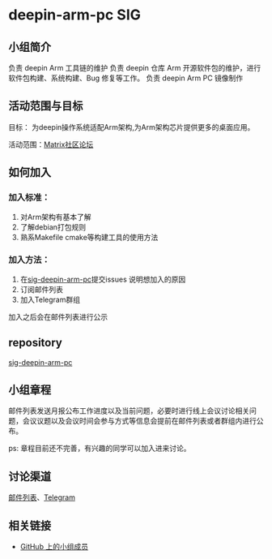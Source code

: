 # deepin-arm-pc SIG

## 小组简介

负责 deepin Arm 工具链的维护
负责 deepin 仓库 Arm 开源软件包的维护，进行软件包构建、系统构建、Bug 修复等工作。
负责 deepin Arm PC 镜像制作

## 活动范围与目标

目标： 为deepin操作系统适配Arm架构,为Arm架构芯片提供更多的桌面应用。

活动范围：[Matrix](https://matrix.to/#/#deepin-arm-pc:matrix.org)[社区论坛](https://bbs.deepin.org/)
## 如何加入

### 加入标准： 

1. 对Arm架构有基本了解
2. 了解debian打包规则
3. 熟系Makefile cmake等构建工具的使用方法

### 加入方法：

1. 在[sig-deepin-arm-pc](https://github.com/deepin-community/sig-deepin-arm-pc/issues)提交issues 说明想加入的原因
2. 订阅邮件列表
3. 加入Telegram群组

加入之后会在邮件列表进行公示

## repository

[sig-deepin-arm-pc](https://github.com/deepin-community/sig-deepin-arm-pc)

## 小组章程

邮件列表发送月报公布工作进度以及当前问题，必要时进行线上会议讨论相关问题，会议议题以及会议时间会参与方式等信息会提前在邮件列表或者群组内进行公布。

ps: 章程目前还不完善，有兴趣的同学可以加入进来讨论。 

## 讨论渠道

[邮件列表](https://www.freelists.org/list/deepin-arm-pc)、[Telegram](https://t.me/deepin_arm_pc)

## 相关链接

- [GitHub 上的小组成员](https://github.com/deepin-community/SIG/blob/master/sig/deepin-arm-pc/MEMBERS.md)
